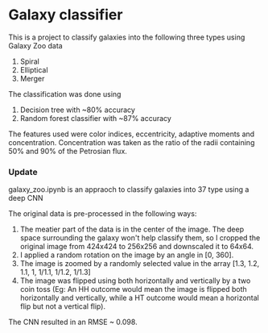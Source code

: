 # Galaxy classifier 

This is a project to classify galaxies into the following three types using Galaxy Zoo data
1. Spiral 
2. Elliptical 
3. Merger

The classification was done using 
1. Decision tree with ~80% accuracy
2. Random forest classifier with ~87% accuracy

The features used were color indices, eccentricity, adaptive moments and concentration. Concentration was taken as the ratio of the radii containing 50% and 90% of the Petrosian flux.

### Update

galaxy_zoo.ipynb is an appraoch to classify galaxies into 37 type using a deep CNN

The original data is pre-processed in the following ways:
1. The meatier part of the data is in the center of the image. The deep space surrounding the galaxy won't help classify them, so I cropped the original image from 424x424 to 256x256 and downscaled it to 64x64.
2. I applied a random rotation on the image by an angle in [0, 360].
3. The image is zoomed by a randomly selected value in the array [1.3, 1.2, 1.1, 1, 1/1.1, 1/1.2, 1/1.3]
4. The image was flipped using both horizontally and vertically by a two coin toss (Eg: An HH outcome would mean the image is flipped both horizontally and vertically, while a HT outcome would mean a horizontal flip but not a vertical flip). 

The CNN resulted in an RMSE ~ 0.098. 

